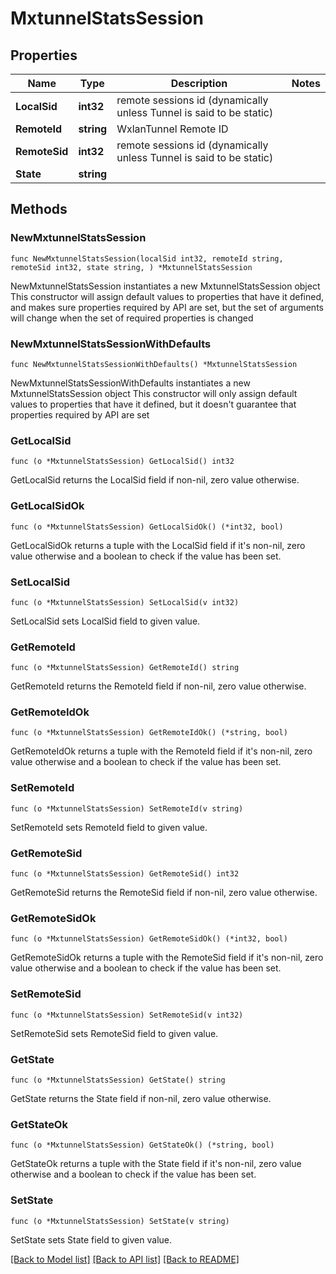# MxtunnelStatsSession

## Properties

Name | Type | Description | Notes
------------ | ------------- | ------------- | -------------
**LocalSid** | **int32** | remote sessions id (dynamically unless Tunnel is said to be static) | 
**RemoteId** | **string** | WxlanTunnel Remote ID | 
**RemoteSid** | **int32** | remote sessions id (dynamically unless Tunnel is said to be static) | 
**State** | **string** |  | 

## Methods

### NewMxtunnelStatsSession

`func NewMxtunnelStatsSession(localSid int32, remoteId string, remoteSid int32, state string, ) *MxtunnelStatsSession`

NewMxtunnelStatsSession instantiates a new MxtunnelStatsSession object
This constructor will assign default values to properties that have it defined,
and makes sure properties required by API are set, but the set of arguments
will change when the set of required properties is changed

### NewMxtunnelStatsSessionWithDefaults

`func NewMxtunnelStatsSessionWithDefaults() *MxtunnelStatsSession`

NewMxtunnelStatsSessionWithDefaults instantiates a new MxtunnelStatsSession object
This constructor will only assign default values to properties that have it defined,
but it doesn't guarantee that properties required by API are set

### GetLocalSid

`func (o *MxtunnelStatsSession) GetLocalSid() int32`

GetLocalSid returns the LocalSid field if non-nil, zero value otherwise.

### GetLocalSidOk

`func (o *MxtunnelStatsSession) GetLocalSidOk() (*int32, bool)`

GetLocalSidOk returns a tuple with the LocalSid field if it's non-nil, zero value otherwise
and a boolean to check if the value has been set.

### SetLocalSid

`func (o *MxtunnelStatsSession) SetLocalSid(v int32)`

SetLocalSid sets LocalSid field to given value.


### GetRemoteId

`func (o *MxtunnelStatsSession) GetRemoteId() string`

GetRemoteId returns the RemoteId field if non-nil, zero value otherwise.

### GetRemoteIdOk

`func (o *MxtunnelStatsSession) GetRemoteIdOk() (*string, bool)`

GetRemoteIdOk returns a tuple with the RemoteId field if it's non-nil, zero value otherwise
and a boolean to check if the value has been set.

### SetRemoteId

`func (o *MxtunnelStatsSession) SetRemoteId(v string)`

SetRemoteId sets RemoteId field to given value.


### GetRemoteSid

`func (o *MxtunnelStatsSession) GetRemoteSid() int32`

GetRemoteSid returns the RemoteSid field if non-nil, zero value otherwise.

### GetRemoteSidOk

`func (o *MxtunnelStatsSession) GetRemoteSidOk() (*int32, bool)`

GetRemoteSidOk returns a tuple with the RemoteSid field if it's non-nil, zero value otherwise
and a boolean to check if the value has been set.

### SetRemoteSid

`func (o *MxtunnelStatsSession) SetRemoteSid(v int32)`

SetRemoteSid sets RemoteSid field to given value.


### GetState

`func (o *MxtunnelStatsSession) GetState() string`

GetState returns the State field if non-nil, zero value otherwise.

### GetStateOk

`func (o *MxtunnelStatsSession) GetStateOk() (*string, bool)`

GetStateOk returns a tuple with the State field if it's non-nil, zero value otherwise
and a boolean to check if the value has been set.

### SetState

`func (o *MxtunnelStatsSession) SetState(v string)`

SetState sets State field to given value.



[[Back to Model list]](../README.md#documentation-for-models) [[Back to API list]](../README.md#documentation-for-api-endpoints) [[Back to README]](../README.md)


